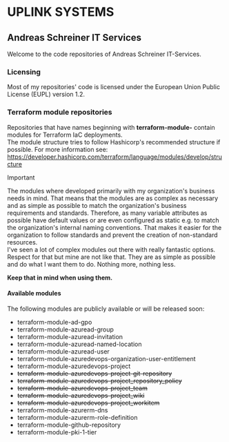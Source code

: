 # UPLINK SYSTEMS

## Andreas Schreiner IT Services

Welcome to the code repositories of Andreas Schreiner IT-Services.  

### Licensing

Most of my repositories' code is licensed under the European Union Public License (EUPL) version 1.2.

### Terraform module repositories

Repositories that have names beginning with **terraform-module-** contain modules for Terraform IaC deployments.  
The module structure tries to follow Hashicorp's recommended structure if possible. For more information see: https://developer.hashicorp.com/terraform/language/modules/develop/structure  

> [!IMPORTANT]
>The modules where developed primarily with my organization's business needs in mind. That means that the modules are as complex as necessary and as simple as possible to match the organization's business requirements and standards. Therefore, as many variable attributes as possible have default values or are even configured as static e.g. to match the organization's internal naming conventions. That makes it easier for the organization to follow standards and prevent the creation of non-standard resources.  
>I've seen a lot of complex modules out there with really fantastic options. Respect for that but mine are not like that. They are as simple as possible and do what I want them to do. Nothing more, nothing less.  
>  
>**Keep that in mind when using them.**  

#### Available modules

The following modules are publicly available or will be released soon:  

* terraform-module-ad-gpo
* terraform-module-azuread-group
* terraform-module-azuread-invitation
* terraform-module-azuread-named-location
* terraform-module-azuread-user
* terraform-module-azuredevops-organization-user-entitlement
* terraform-module-azuredevops-project
* ~~terraform-module-azuredevops-project-git-repository~~
* ~~terraform-module-azuredevops-project_repository_policy~~
* ~~terraform-module-azuredevops-project_team~~
* ~~terraform-module-azuredevops-project_wiki~~
* ~~terraform-module-azuredevops-project_workitem~~
* terraform-module-azurerm-dns
* terraform-module-azurerm-role-definition
* terraform-module-github-repository
* terraform-module-pki-1-tier